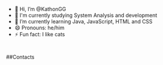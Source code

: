 - 👋 Hi, I’m @KathonGG
- 🏫 I'm currently studying System Analysis and development
- 🌱 I’m currently learning Java, JavaScript, HTML and CSS
- 😄 Pronouns: he/him
- ⚡ Fun fact: I like cats

#

##Contacts

<!---
KathonGG/KathonGG is a ✨ special ✨ repository because its `README.md` (this file) appears on your GitHub profile.
You can click the Preview link to take a look at your changes.
--->
